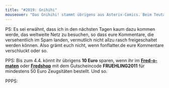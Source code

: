 ```yaml
---
title: "#2019: Gnihihi"
mouseover: "Das Gnihihi! stammt übrigens aus Asterix-Comics. Beim Teutates!"
---
```


PS:
Es sei erwähnt, dass ich in den nächsten Tagen kaum dazu kommen werde, das weltweite Netz zu besuchen, so dass eure Kommentare, die versehentlich im Spam landen, vermutlich nicht allzu rasch freigeschaltet werden können. Also grämt euch nicht, wenn fonflatter.de eure Kommentare verschluckt oder so.

PPS:
Bis zum 4.4. könnt ihr übrigens <strong>10 Euro</strong> sparen, wenn ihr im <a href="http://fred-o-mat-spreadshirt.net"><strong>Fred-o-maten</strong></a> oder <a href="http://fredshop.spreadshirt.net"><strong>Fredshop</strong></a> mit dem Gutscheincode <strong>FRUEHLING2011</strong> für mindestens 50 Euro Zeugsitäten bestellt.
Und so.

PPPS:
